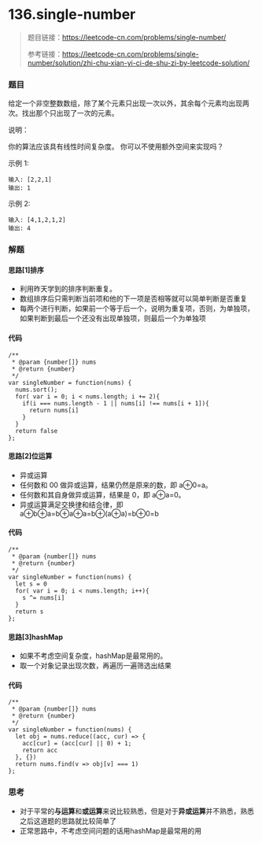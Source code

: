 # 136.single-number

> 题目链接：https://leetcode-cn.com/problems/single-number/
>
> 参考链接：https://leetcode-cn.com/problems/single-number/solution/zhi-chu-xian-yi-ci-de-shu-zi-by-leetcode-solution/



### 题目

给定一个非空整数数组，除了某个元素只出现一次以外，其余每个元素均出现两次。找出那个只出现了一次的元素。

说明：

你的算法应该具有线性时间复杂度。 你可以不使用额外空间来实现吗？

示例 1:

```
输入: [2,2,1]
输出: 1
```


示例 2:

```
输入: [4,1,2,1,2]
输出: 4
```



### 解题

#### 思路[1]排序

* 利用昨天学到的排序判断重复。
* 数组排序后只需判断当前项和他的下一项是否相等就可以简单判断是否重复
* 每两个进行判断，如果前一个等于后一个，说明为重复项，否则，为单独项，如果判断到最后一个还没有出现单独项，则最后一个为单独项

#### 代码

```
/**
 * @param {number[]} nums
 * @return {number}
 */
var singleNumber = function(nums) {
  nums.sort();
  for( var i = 0; i < nums.length; i += 2){
    if(i === nums.length - 1 || nums[i] !== nums[i + 1]){
      return nums[i]
    }
  }
  return false
};
```

#### 思路[2]位运算

* 异或运算
* 任何数和 00 做异或运算，结果仍然是原来的数，即 a⊕0=a。
* 任何数和其自身做异或运算，结果是 0，即 a⊕a=0。
* 异或运算满足交换律和结合律，即 a⊕b⊕a=b⊕a⊕a=b⊕(a⊕a)=b⊕0=b

#### 代码

```
/**
 * @param {number[]} nums
 * @return {number}
 */
var singleNumber = function(nums) {
  let s = 0
  for( var i = 0; i < nums.length; i++){
    s ^= nums[i]
  }
  return s
};
```

#### 思路[3]hashMap

* 如果不考虑空间复杂度，hashMap是最常用的。
* 取一个对象记录出现次数，再遍历一遍筛选出结果

#### 代码

```
/**
 * @param {number[]} nums
 * @return {number}
 */
var singleNumber = function(nums) {
  let obj = nums.reduce((acc, cur) => {
    acc[cur] = (acc[cur] || 0) + 1;
    return acc
  }, {})
  return nums.find(v => obj[v] === 1)
};
```



### 思考

* 对于平常的**与运算**和**或运算**来说比较熟悉，但是对于**异或运算**并不熟悉，熟悉之后这道题的思路就比较简单了
* 正常思路中，不考虑空间问题的话用hashMap是最常用的用
